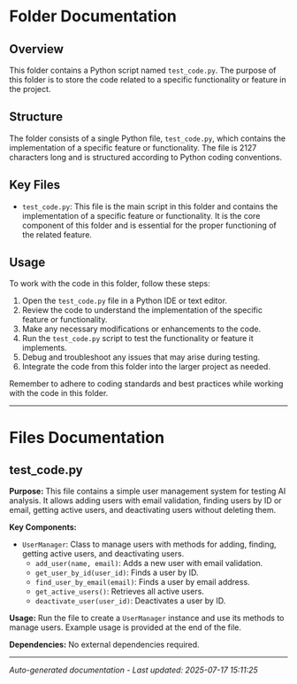 # Folder Documentation

## Overview
This folder contains a Python script named `test_code.py`. The purpose of this folder is to store the code related to a specific functionality or feature in the project.

## Structure
The folder consists of a single Python file, `test_code.py`, which contains the implementation of a specific feature or functionality. The file is 2127 characters long and is structured according to Python coding conventions.

## Key Files
- `test_code.py`: This file is the main script in this folder and contains the implementation of a specific feature or functionality. It is the core component of this folder and is essential for the proper functioning of the related feature.

## Usage
To work with the code in this folder, follow these steps:
1. Open the `test_code.py` file in a Python IDE or text editor.
2. Review the code to understand the implementation of the specific feature or functionality.
3. Make any necessary modifications or enhancements to the code.
4. Run the `test_code.py` script to test the functionality or feature it implements.
5. Debug and troubleshoot any issues that may arise during testing.
6. Integrate the code from this folder into the larger project as needed.

Remember to adhere to coding standards and best practices while working with the code in this folder.

---

# Files Documentation

## test_code.py

**Purpose:** This file contains a simple user management system for testing AI analysis. It allows adding users with email validation, finding users by ID or email, getting active users, and deactivating users without deleting them.

**Key Components:**
- `UserManager`: Class to manage users with methods for adding, finding, getting active users, and deactivating users.
  - `add_user(name, email)`: Adds a new user with email validation.
  - `get_user_by_id(user_id)`: Finds a user by ID.
  - `find_user_by_email(email)`: Finds a user by email address.
  - `get_active_users()`: Retrieves all active users.
  - `deactivate_user(user_id)`: Deactivates a user by ID.

**Usage:** Run the file to create a `UserManager` instance and use its methods to manage users. Example usage is provided at the end of the file.

**Dependencies:** No external dependencies required.

---
*Auto-generated documentation - Last updated: 2025-07-17 15:11:25*
